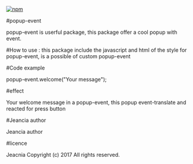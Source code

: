 [![npm](https://img.shields.io/npm/dt/express.svg)]()

#popup-event

popup-event is userful package, this package offer a cool popup with event. 


#How to use : 
this package include the javascript and html of the style for popup-event,
is a possible of custom popup-event

#Code example  

popup-event.welcome("Your message");

#effect

Your welcome message in a popup-event, this popup event-translate and reacted for press button

#Jeancia author

Jeancia author

#licence

Jeacnia Copyright (c) 2017 All rights reserved.
